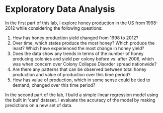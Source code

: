 # Exploratory Data Analysis

In the first part of this lab, I explore honey production in the US from 1998-2012 while considering the following questions:

1. How has honey production yield changed from 1998 to 2012?
2. Over time, which states produce the most honey? Which produce the least? Which have experienced the most change in honey yield?
3. Does the data show any trends in terms of the number of honey producing colonies and yield per colony before vs. after 2006, which was when concern over Colony Collapse Disorder spread nationwide?
4. Are there any patterns that can be observed between total honey production and value of production over this time period?
5. How has value of production, which in some sense could be tied to demand, changed over this time period?

In the second part of the lab, I build a simple linear regression model using the built in 'cars' dataset. I evaluate the 
accuracy of the model by making predictions on a new set of data. 
